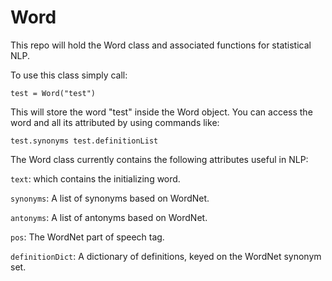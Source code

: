 # Word
This repo will hold the Word class and associated functions for statistical NLP.

To use this class simply call:

`test = Word("test")`

This will store the word "test" inside the Word object. You can access the word and all its attributed by using commands like:

`test.synonyms
test.definitionList`

The Word class currently contains the following attributes useful in NLP:

`text`: which contains the initializing word.

`synonyms`: A list of synonyms based on WordNet.

`antonyms`: A list of antonyms based on WordNet.

`pos`: The WordNet part of speech tag.

`definitionDict`: A dictionary of definitions, keyed on the WordNet synonym set.
